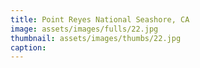 ```yaml
---
title: Point Reyes National Seashore, CA
image: assets/images/fulls/22.jpg
thumbnail: assets/images/thumbs/22.jpg
caption:
---
```

